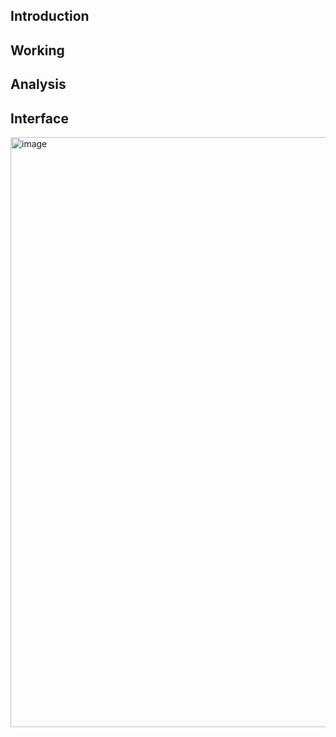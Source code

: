 ## Introduction

## Working

## Analysis

## Interface

<img width="944" alt="image" src="https://github.com/user-attachments/assets/699aa668-8fb8-4cc5-895e-9888229c37fe" />
